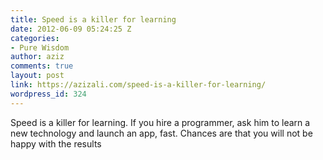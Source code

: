 ```yaml
---
title: Speed is a killer for learning
date: 2012-06-09 05:24:25 Z
categories:
- Pure Wisdom
author: aziz
comments: true
layout: post
link: https://azizali.com/speed-is-a-killer-for-learning/
wordpress_id: 324
---
```


Speed is a killer for learning. If you hire a programmer, ask him to learn a new technology and launch an app, fast. Chances are that you will not be happy with the results
